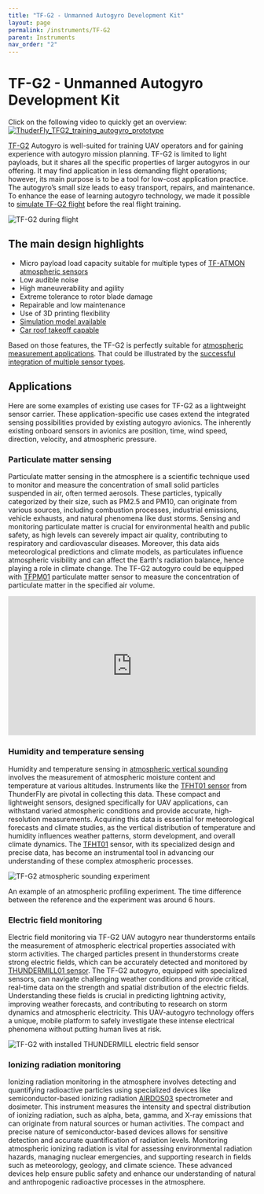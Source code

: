 ```yaml
---
title: "TF-G2 - Unmanned Autogyro Development Kit"
layout: page
permalink: /instruments/TF-G2
parent: Instruments
nav_order: "2"
---
```


# TF-G2 - Unmanned Autogyro Development Kit

Click on the following video to quickly get an overview: 
[![ThuderFly_TFG2_training_autogyro_prototype](https://user-images.githubusercontent.com/5196729/144823035-37a70a1a-de21-4eb6-ab80-2aa2d4ea78db.gif)](http://www.youtube.com/watch?v=6PtS-MwnM_8)

[TF-G2](https://www.thunderfly.cz/tf-g2.html) Autogyro is well-suited for training UAV operators and for gaining experience with autogyro mission planning. TF-G2 is limited to light payloads, but it shares all the specific properties of larger autogyros in our offering. It may find application in less demanding flight operations; however, its main purpose is to be a tool for low-cost application practice. The autogyro’s small size leads to easy transport, repairs, and maintenance.
To enhance the ease of learning autogyro technology, we made it possible to [simulate TF-G2 flight](https://github.com/ThunderFly-aerospace/PX4-FlightGear-Bridge) before the real flight training.

![TF-G2 during flight](https://raw.githubusercontent.com/ThunderFly-aerospace/TF-G2/4s/doc/img/TF-G2_fly_clouds.jpg)

## The main design highlights

  * Micro payload load capacity suitable for multiple types of [TF-ATMON atmospheric sensors](/instruments/TF-ATMON)
  * Low audible noise
  * High maneuverability and agility
  * Extreme tolerance to rotor blade damage
  * Repairable and low maintenance
  * Use of 3D printing flexibility
  * [Simulation model available](/instruments/TF-simulator/Vehicles#tf-g2-uav-autogyro)
  * [Car roof takeoff capable](https://youtu.be/3rhRHRPYnNQ)

Based on those features, the TF-G2 is perfectly suitable for [atmospheric measurement applications](https://www.thunderfly.cz/tf-atmon.html). That could be illustrated by the [successful integration of multiple sensor types](https://github.com/ThunderFly-aerospace/TFUNIPAYLOAD01). 




## Applications
Here are some examples of existing use cases for TF-G2 as a lightweight sensor carrier. These application-specific use cases extend the integrated sensing possibilities provided by existing autogyro avionics. The inherently existing onboard sensors in avionics are position, time, wind speed, direction, velocity, and atmospheric pressure.

### Particulate matter sensing

Particulate matter sensing in the atmosphere is a scientific technique used to monitor and measure the concentration of small solid particles suspended in air, often termed aerosols. These particles, typically categorized by their size, such as PM2.5 and PM10, can originate from various sources, including combustion processes, industrial emissions, vehicle exhausts, and natural phenomena like dust storms. Sensing and monitoring particulate matter is crucial for environmental health and public safety, as high levels can severely impact air quality, contributing to respiratory and cardiovascular diseases. Moreover, this data aids meteorological predictions and climate models, as particulates influence atmospheric visibility and can affect the Earth's radiation balance, hence playing a role in climate change. The TF-G2 autogyro could be equipped with [TFPM01](https://github.com/ThunderFly-aerospace/TFPM01) particulate matter sensor to measure the concentration of particulate matter in the specified air volume. 

<div style="width:100%; padding-top: 56.25%; position: relative; overflow: hidden;">
  <iframe 
    style="position: absolute; top: 0; left: 0; width: 100%; height: 100%;" 
    src="https://www.youtube.com/embed/KUhktPDEi8I?loop=1&playlist=KUhktPDEi8I" 
    frameborder="0" 
    allowfullscreen>
  </iframe>
</div>


### Humidity and temperature sensing

Humidity and temperature sensing in [atmospheric vertical sounding](https://en.wikipedia.org/wiki/Atmospheric_sounding) involves the measurement of atmospheric moisture content and temperature at various altitudes. Instruments like the [TFHT01 sensor](/avionics/TFHT01)  from ThunderFly are pivotal in collecting this data. These compact and lightweight sensors, designed specifically for UAV applications, can withstand varied atmospheric conditions and provide accurate, high-resolution measurements. Acquiring this data is essential for meteorological forecasts and climate studies, as the vertical distribution of temperature and humidity influences weather patterns, storm development, and overall climate dynamics. The [TFHT01](/avionics/TFHT01) sensor, with its specialized design and precise data, has become an instrumental tool in advancing our understanding of these complex atmospheric processes.

![TF-G2 atmospheric sounding experiment](https://raw.githubusercontent.com/ThunderFly-aerospace/TFHT01/TFHT01B/doc/img/TFHT_vertical_profile_measurement.png)

An example of an atmospheric profiling experiment. The time difference between the reference and the experiment was around 6 hours. 

### Electric field monitoring

Electric field monitoring via TF-G2 UAV autogyro near thunderstorms entails the measurement of atmospheric electrical properties associated with storm activities. The charged particles present in thunderstorms create strong electric fields, which can be accurately detected and monitored by [THUNDERMILL01 sensor](/avionics/THUNDERMILL01). The TF-G2 autogyro, equipped with specialized sensors, can navigate challenging weather conditions and provide critical, real-time data on the strength and spatial distribution of the electric fields. Understanding these fields is crucial in predicting lightning activity, improving weather forecasts, and contributing to research on storm dynamics and atmospheric electricity. This UAV-autogyro technology offers a unique, mobile platform to safely investigate these intense electrical phenomena without putting human lives at risk.

![TF-G2 with installed THUNDERMILL electric field sensor](https://raw.githubusercontent.com/ThunderFly-aerospace/TF-G2/4s/doc/img/TF-G2_THUNDERMILL.jpg)

### Ionizing radiation monitoring

Ionizing radiation monitoring in the atmosphere involves detecting and quantifying radioactive particles using specialized devices like semiconductor-based ionizing radiation [AIRDOS03](/avionics/AIRDOS03) spectrometer and dosimeter. This instrument measures the intensity and spectral distribution of ionizing radiation, such as alpha, beta, gamma, and X-ray emissions that can originate from natural sources or human activities. The compact and precise nature of semiconductor-based devices allows for sensitive detection and accurate quantification of radiation levels. Monitoring atmospheric ionizing radiation is vital for assessing environmental radiation hazards, managing nuclear emergencies, and supporting research in fields such as meteorology, geology, and climate science. These advanced devices help ensure public safety and enhance our understanding of natural and anthropogenic radioactive processes in the atmosphere.


